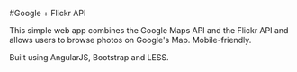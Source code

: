 ﻿#Google + Flickr API

This simple web app combines the Google Maps API and the Flickr API and allows users 
to browse photos on Google's Map. Mobile-friendly.

Built using AngularJS, Bootstrap and LESS.